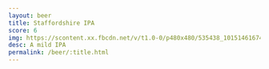 ```yaml
---
layout: beer
title: Staffordshire IPA
score: 6
img: https://scontent.xx.fbcdn.net/v/t1.0-0/p480x480/535438_10151461674053745_360684095_n.jpg?oh=31fe9885c50f02c12b2e343cff58a9eb&oe=59101EC7
desc: A mild IPA
permalink: /beer/:title.html
---
```

